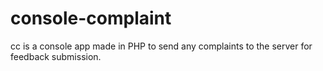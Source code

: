 # console-complaint

cc is a console app made in PHP to send any complaints to the server for feedback submission.
